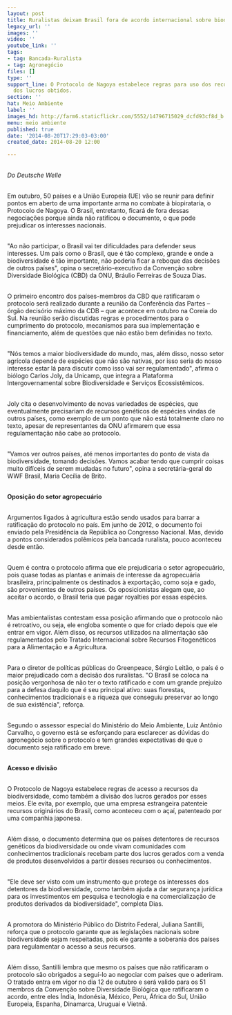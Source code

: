```yaml
---
layout: post
title: Ruralistas deixam Brasil fora de acordo internacional sobre biodiversidade
legacy_url: ''
images: ''
video: ''
youtube_link: ''
tags:
- tag: Bancada-Ruralista
- tag: Agronegócio
files: []
type: ''
support_line: O Protocolo de Nagoya estabelece regras para uso dos recursos e divisão
  dos lucros obtidos.
section: ''
hat: Meio Ambiente
label: ''
images_hd: http://farm6.staticflickr.com/5552/14796715029_dcfd93cf8d_b.jpg
menu: meio ambiente
published: true
date: '2014-08-20T17:29:03-03:00'
created_date: 2014-08-20 12:00

---
```

<p><br />
<em>Do Deutsche Welle&nbsp;</em></p>

<p><br />
Em outubro, 50 pa&iacute;ses e a Uni&atilde;o Europeia (UE) v&atilde;o se reunir para definir pontos em aberto de uma importante arma no combate &agrave; biopirataria, o Protocolo de Nagoya. O Brasil, entretanto, ficar&aacute; de fora dessas negocia&ccedil;&otilde;es porque ainda n&atilde;o ratificou o documento, o que pode prejudicar os interesses nacionais.</p>

<p><br />
&quot;Ao n&atilde;o participar, o Brasil vai ter dificuldades para defender seus interesses. Um pa&iacute;s como o Brasil, que &eacute; t&atilde;o complexo, grande e onde a biodiversidade &eacute; t&atilde;o importante, n&atilde;o poderia ficar a reboque das decis&otilde;es de outros pa&iacute;ses&quot;, opina o secret&aacute;rio-executivo da Conven&ccedil;&atilde;o sobre Diversidade Biol&oacute;gica (CBD) da ONU, Br&aacute;ulio Ferreiras de Souza Dias.</p>

<p><br />
O primeiro encontro dos pa&iacute;ses-membros da CBD que ratificaram o protocolo ser&aacute; realizado durante a reuni&atilde;o da Confer&ecirc;ncia das Partes &ndash; &oacute;rg&atilde;o decis&oacute;rio m&aacute;ximo da CDB &ndash; que acontece em outubro na Coreia do Sul. Na reuni&atilde;o ser&atilde;o discutidas regras e procedimentos para o cumprimento do protocolo, mecanismos para sua implementa&ccedil;&atilde;o e financiamento, al&eacute;m de quest&otilde;es que n&atilde;o est&atilde;o bem definidas no texto.</p>

<p><br />
&quot;N&oacute;s temos a maior biodiversidade do mundo, mas, al&eacute;m disso, nosso setor agr&iacute;cola depende de esp&eacute;cies que n&atilde;o s&atilde;o nativas, por isso seria do nosso interesse estar l&aacute; para discutir como isso vai ser regulamentado&quot;, afirma o bi&oacute;logo Carlos Joly, da Unicamp, que integra a Plataforma Intergovernamental sobre Biodiversidade e Servi&ccedil;os Ecossist&ecirc;micos.</p>

<p><br />
Joly cita o desenvolvimento de novas variedades de esp&eacute;cies, que eventualmente precisariam de recursos gen&eacute;ticos de esp&eacute;cies vindas de outros pa&iacute;ses, como exemplo de um ponto que n&atilde;o est&aacute; totalmente claro no texto, apesar de representantes da ONU afirmarem que essa regulamenta&ccedil;&atilde;o n&atilde;o cabe ao protocolo.</p>

<p><br />
&quot;Vamos ver outros pa&iacute;ses, at&eacute; menos importantes do ponto de vista da biodiversidade, tomando decis&otilde;es. Vamos acabar tendo que cumprir coisas muito dif&iacute;ceis de serem mudadas no futuro&quot;, opina a secret&aacute;ria-geral do WWF Brasil, Maria Cec&iacute;lia de Brito.</p>

<p><br />
<strong>Oposi&ccedil;&atilde;o do setor agropecu&aacute;rio</strong></p>

<p><br />
Argumentos ligados &agrave; agricultura est&atilde;o sendo usados para barrar a ratifica&ccedil;&atilde;o do protocolo no pa&iacute;s. Em junho de 2012, o documento foi enviado pela Presid&ecirc;ncia da Rep&uacute;blica ao Congresso Nacional. Mas, devido a pontos considerados pol&ecirc;micos pela bancada ruralista, pouco aconteceu desde ent&atilde;o.</p>

<p><br />
Quem &eacute; contra o protocolo afirma que ele prejudicaria o setor agropecu&aacute;rio, pois quase todas as plantas e animais de interesse da agropecu&aacute;ria brasileira, principalmente os destinados &agrave; exporta&ccedil;&atilde;o, como soja e gado, s&atilde;o provenientes de outros pa&iacute;ses. Os oposicionistas alegam que, ao aceitar o acordo, o Brasil teria que pagar royalties por essas esp&eacute;cies.</p>

<p><br />
Mas ambientalistas contestam essa posi&ccedil;&atilde;o afirmando que o protocolo n&atilde;o &eacute; retroativo, ou seja, ele engloba somente o que for criado depois que ele entrar em vigor. Al&eacute;m disso, os recursos utilizados na alimenta&ccedil;&atilde;o s&atilde;o regulamentados pelo Tratado Internacional sobre Recursos Fitogen&eacute;ticos para a Alimenta&ccedil;&atilde;o e a Agricultura.</p>

<p><br />
Para o diretor de pol&iacute;ticas p&uacute;blicas do Greenpeace, S&eacute;rgio Leit&atilde;o, o pa&iacute;s &eacute; o maior prejudicado com a decis&atilde;o dos ruralistas. &quot;O Brasil se coloca na posi&ccedil;&atilde;o vergonhosa de n&atilde;o ter o texto ratificado e com um grande preju&iacute;zo para a defesa daquilo que &eacute; seu principal ativo: suas florestas, conhecimentos tradicionais e a riqueza que conseguiu preservar ao longo de sua exist&ecirc;ncia&quot;, refor&ccedil;a.</p>

<p><br />
Segundo o assessor especial do Minist&eacute;rio do Meio Ambiente, Luiz Ant&ocirc;nio Carvalho, o governo est&aacute; se esfor&ccedil;ando para esclarecer as d&uacute;vidas do agroneg&oacute;cio sobre o protocolo e tem grandes expectativas de que o documento seja ratificado em breve.</p>

<p><br />
<strong>Acesso e divis&atilde;o</strong></p>

<p><br />
O Protocolo de Nagoya estabelece regras de acesso a recursos da biodiversidade, como tamb&eacute;m a divis&atilde;o dos lucros gerados por esses meios. Ele evita, por exemplo, que uma empresa estrangeira patenteie recursos origin&aacute;rios do Brasil, como aconteceu com o a&ccedil;a&iacute;, patenteado por uma companhia japonesa.</p>

<p><br />
Al&eacute;m disso, o documento determina que os pa&iacute;ses detentores de recursos gen&eacute;ticos da biodiversidade ou onde vivam comunidades com conhecimentos tradicionais recebam parte dos lucros gerados com a venda de produtos desenvolvidos a partir desses recursos ou conhecimentos.</p>

<p><br />
&quot;Ele deve ser visto com um instrumento que protege os interesses dos detentores da biodiversidade, como tamb&eacute;m ajuda a dar seguran&ccedil;a jur&iacute;dica para os investimentos em pesquisa e tecnologia e na comercializa&ccedil;&atilde;o de produtos derivados da biodiversidade&quot;, completa Dias.</p>

<p><br />
A promotora do Minist&eacute;rio P&uacute;blico do Distrito Federal, Juliana Santilli, refor&ccedil;a que o protocolo garante que as legisla&ccedil;&otilde;es nacionais sobre biodiversidade sejam respeitadas, pois ele garante a soberania dos pa&iacute;ses para regulamentar o acesso a seus recursos.</p>

<p><br />
Al&eacute;m disso, Santilli lembra que mesmo os pa&iacute;ses que n&atilde;o ratificaram o protocolo s&atilde;o obrigados a segu&iacute;-lo ao negociar com pa&iacute;ses que o aderiram. O tratado entra em vigor no dia 12 de outubro e ser&aacute; valido para os 51 membros da Conven&ccedil;&atilde;o sobre Diversidade Biol&oacute;gica que ratificaram o acordo, entre eles &Iacute;ndia, Indon&eacute;sia, M&eacute;xico, Peru, &Aacute;frica do Sul, Uni&atilde;o Europeia, Espanha, Dinamarca, Uruguai e Vietn&atilde;.</p>

